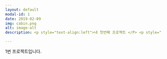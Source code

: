 ```yaml
---
layout: default
modal-id: 1
date: 2019-02-09
img: cabin.png
alt: image-alt
description: <p style="text-align:left">내 첫번째 프로젝트 </P> <p style="text-align:left">Use this area of the page to describe your project. The icon above is part of a free icon set by <a href="https://sellfy.com/p/8Q9P/jV3VZ/">Flat Icons</a>. On their website, you can download their free set with 16 icons, or you can purchase the entire set with 146 icons for only $12! </p>

---
```


1번 프로젝트입니다.